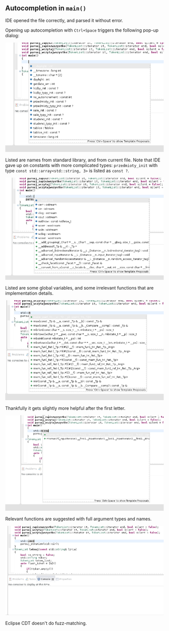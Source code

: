 Autocompletion in `main()`
--------------------------

IDE opened the file correctly, and parsed it without error.

Opening up autocompletion with `Ctrl+Space` triggers the following pop-up dialog:

![no-type](_1.png)

Listed are names from standard library, and from current file. Note that IDE gave up on constants with more complicated types: `przedmioty_init` with type `const std::array<std::string, 3>` is listed as `const ?`.

![std_](_2.png)

Listed are some global variables, and some irrelevant functions that are implementation details.

![std_m](_3.png)

Thankfully it gets slightly more helpful after the first letter.

![std_misma](_4.png)

Relevant functions are suggested with full argument types and names. 

![std_imsm](_5.png)

Eclipse CDT doesn't do fuzz-matching.